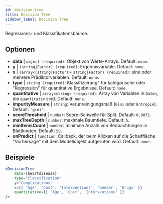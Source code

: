 ```yaml
---
id: decision-tree
title: Decision Tree
sidebar_label: Decision Tree
---
```


Regressions- und Klassifikationsbäume.

## Optionen

* __data__ | `object (required)`: Objekt von Werte-Arrays. Default: `none`.
* __y__ | `(string|Factor) (required)`: Ergebnisvariable. Default: `none`.
* __x__ | `(array<(string|Factor)>|string|Factor) (required)`: eine oder mehrere Prädiktorvariablen. Default: `none`.
* __type__ | `string (required)`: Klassifizierung" für kategorische oder "Regression" für quantitative Ergebnisse. Default: `none`.
* __quantitative__ | `array<string> (required)`: Array von Variablen in `Daten`, die `quantitativ` sind. Default: `none`.
* __impurityMeasure__ | `string`: Verunreinigungsmaß (`Gini` oder `Entropie`). Default: `'gini'`.
* __scoreThreshold__ | `number`: Score-Schwelle für Split. Default: `0.0075`.
* __maxTreeDepth__ | `number`: maximale Baumtiefe. Default: `5`.
* __minItemsCount__ | `number`: minimale Anzahl von Beobachtungen in Blattknoten. Default: `50`.
* __onPredict__ | `function`: Callback, der beim Klicken auf die Schaltfläche "Vorhersage" mit dem Modellobjekt aufgerufen wird. Default: `none`.


## Beispiele

```jsx live
<DecisionTree 
    data={heartdisease} 
    type="Classification"
    y="Complications"
    x={[ 'Age', 'Cost', 'Interventions', 'Gender', 'Drugs' ]}
    quantitative={[ 'Age', 'Cost', 'Interventions' ]}
/>
```

